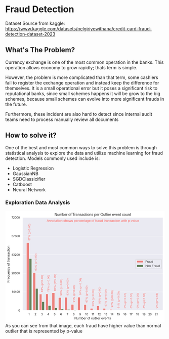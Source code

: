 # Fraud Detection
Dataset Source from kaggle: https://www.kaggle.com/datasets/nelgiriyewithana/credit-card-fraud-detection-dataset-2023
## What's The Problem?
Currency exchange is one of the most common operation in the banks. This operation allows economy to grow rapidly; thats term is simple. 

However, the problem is more complicated than that term, some cashiers fail to register the exchange operation and instead keep the difference for themselves. It is a small operational error but it poses a significant risk to reputational banks, since small schemes happens it will be grow to the big schemes, because small schemes can evolve into more significant frauds in the future. 

Furthermore, these incident are also hard to detect since internal audit teams need to process manually review all documents

## How to solve it?
One of the best and most common ways to solve this problem is through statistical analysis to explore the data and utilize machine learning for fraud detection. Models commonly used include is: 
- Logistic Regression
- GaussianNB
- SGDClassicifier
- Catboost
- Neural Network

### Exploration Data Analysis
![outlier_graphs](fraud.jpeg)
As you can see from that image, each fraud have higher value than normal outlier that is represented by p-value
